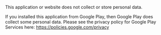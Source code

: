 This application or website does not collect or store personal data.

If you installed this application from Google Play, then Google Play does collect some personal data. Please see the privacy policy for Google Play Services here: https://policies.google.com/privacy
